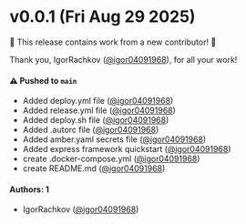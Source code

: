 # v0.0.1 (Fri Aug 29 2025)

:tada: This release contains work from a new contributor! :tada:

Thank you, IgorRachkov ([@igor04091968](https://github.com/igor04091968)), for all your work!

#### ⚠️ Pushed to `main`

- Added deploy.yml file ([@igor04091968](https://github.com/igor04091968))
- Added release.yml file ([@igor04091968](https://github.com/igor04091968))
- Added deploy.sh file ([@igor04091968](https://github.com/igor04091968))
- Added .autorc file ([@igor04091968](https://github.com/igor04091968))
- Added amber.yaml secrets file ([@igor04091968](https://github.com/igor04091968))
- Added express framework quickstart ([@igor04091968](https://github.com/igor04091968))
- create .docker-compose.yml ([@igor04091968](https://github.com/igor04091968))
- create README.md ([@igor04091968](https://github.com/igor04091968))

#### Authors: 1

- IgorRachkov ([@igor04091968](https://github.com/igor04091968))
